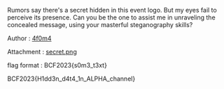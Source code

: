 Rumors say there's a secret hidden in this event logo. But my eyes fail to perceive its presence. Can you be the one to assist me in unraveling the concealed message, using your masterful steganography skills?

Author : [4f0m4](https://www.linkedin.com/in/farhana-mahbuba-6ab43b1b9/)

Attachment : [secret.png](https://drive.google.com/drive/folders/14x1_bQw8JWSJB-fG3mpQymW00x2ZyhGF?usp=sharing)

flag format : BCF2023{s0m3_t3xt}


BCF2023{H1dd3n_d4t4_1n_ALPHA_channel}